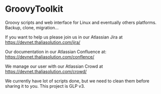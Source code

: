 # GroovyToolkit
Groovy scripts and web interface for Linux and eventually others platforms. Backup, clone, migration...

If you want to help us please join us in our Atlassian Jira at https://devnet.thaliasolution.com/jira/

Our documentation in our Atlassian Confluence at: https://devnet.thaliasolution.com/conflence/

We manage our user with our Atlassian Crowd at https://devnet.thaliasolution.com/crowd/

We currently have lot of scripts done, but we need to clean them before sharing it to you. This project is GLP v3.
